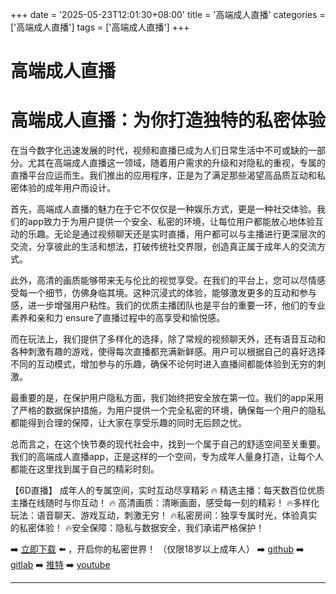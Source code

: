 +++
date = '2025-05-23T12:01:30+08:00'
title = '高端成人直播'
categories = ['高端成人直播']
tags = ['高端成人直播']
+++

# 高端成人直播

# 高端成人直播：为你打造独特的私密体验

在当今数字化迅速发展的时代，视频和直播已成为人们日常生活中不可或缺的一部分。尤其在高端成人直播这一领域，随着用户需求的升级和对隐私的重视，专属的直播平台应运而生。我们推出的应用程序，正是为了满足那些渴望高品质互动和私密体验的成年用户而设计。

首先，高端成人直播的魅力在于它不仅仅是一种娱乐方式，更是一种社交体验。我们的app致力于为用户提供一个安全、私密的环境，让每位用户都能放心地体验互动的乐趣。无论是通过视频聊天还是实时直播，用户都可以与主播进行更深层次的交流，分享彼此的生活和想法，打破传统社交界限，创造真正属于成年人的交流方式。

此外，高清的画质能够带来无与伦比的视觉享受。在我们的平台上，您可以尽情感受每一个细节，仿佛身临其境。这种沉浸式的体验，能够激发更多的互动和参与感，进一步增强用户粘性。我们的优质主播团队也是平台的重要一环，他们的专业素养和亲和力 ensure了直播过程中的高享受和愉悦感。

而在玩法上，我们提供了多样化的选择，除了常规的视频聊天外，还有语音互动和各种刺激有趣的游戏，使得每次直播都充满新鲜感。用户可以根据自己的喜好选择不同的互动模式，增加参与的乐趣，确保不论何时进入直播间都能体验到无穷的刺激。

最重要的是，在保护用户隐私方面，我们始终把安全放在第一位。我们的app采用了严格的数据保护措施，为用户提供一个完全私密的环境，确保每一个用户的隐私都能得到合理的保障，让大家在享受乐趣的同时无后顾之忧。

总而言之，在这个快节奏的现代社会中，找到一个属于自己的舒适空间至关重要。我们的高端成人直播app，正是这样的一个空间，专为成年人量身打造，让每个人都能在这里找到属于自己的精彩时刻。

【6D直播】
成年人的专属空间，实时互动尽享精彩
🔥 精选主播：每天数百位优质主播在线随时与你互动！
🔥 高清画质：清晰画面，感受每一刻的精彩！
🔥多样化玩法：语音聊天、游戏互动，刺激无穷！
🔥私密房间：独享专属时光，体验真实的私密体验！
🔥安全保障：隐私与数据安全，我们承诺严格保护！

➡️ [立即下载](https://down123.s3.ap-east-1.amazonaws.com/down/down.html?channelCode=blog) ⬅️ ，开启你的私密世界！
（仅限18岁以上成年人）
➡️ [github](https://aldult-live.github.io/)
➡️ [gitlab](https://seo-09598d.gitlab.io/)
➡️ [推特](https://x.com/wegame33)
➡️ [youtube](https://www.youtube.com/@6Dlive)

---
